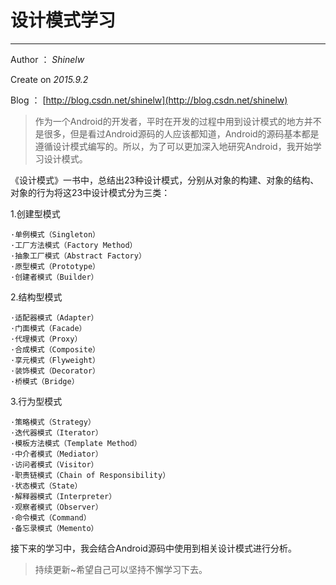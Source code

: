 # 设计模式学习
---
Author ： *Shinelw*

Create on *2015.9.2*

Blog ： [http://blog.csdn.net/shinelw](http://blog.csdn.net/shinelw)

>作为一个Android的开发者，平时在开发的过程中用到设计模式的地方并不是很多，但是看过Android源码的人应该都知道，Android的源码基本都是遵循设计模式编写的。所以，为了可以更加深入地研究Android，我开始学习设计模式。

《设计模式》一书中，总结出23种设计模式，分别从对象的构建、对象的结构、对象的行为将这23中设计模式分为三类：

1.创建型模式

	·单例模式（Singleton）
	·工厂方法模式（Factory Method）
	·抽象工厂模式（Abstract Factory）
	·原型模式（Prototype）
	·创建者模式（Builder）
2.结构型模式
	
	·适配器模式（Adapter）
	·门面模式（Facade）
	·代理模式（Proxy）
	·合成模式（Composite）
	·享元模式（Flyweight）
	·装饰模式（Decorator）
	·桥模式（Bridge）
3.行为型模式

	·策略模式（Strategy）
	·迭代器模式（Iterator）
	·模板方法模式（Template Method）
	·中介者模式（Mediator）
	·访问者模式（Visitor）
	·职责链模式（Chain of Responsibility）
	·状态模式（State）
	·解释器模式（Interpreter）
	·观察者模式（Observer）
	·命令模式（Command）
	·备忘录模式（Memento）

接下来的学习中，我会结合Android源码中使用到相关设计模式进行分析。

> 持续更新~希望自己可以坚持不懈学习下去。